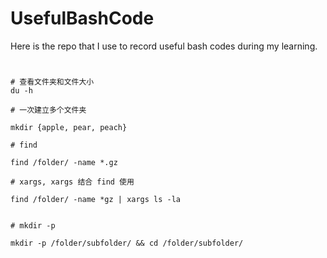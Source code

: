 # UsefulBashCode

Here is the repo that I use to record useful bash codes during my learning.

#
```
# 查看文件夹和文件大小
du -h 

# 一次建立多个文件夹

mkdir {apple, pear, peach}

# find

find /folder/ -name *.gz

# xargs, xargs 结合 find 使用

find /folder/ -name *gz | xargs ls -la


# mkdir -p

mkdir -p /folder/subfolder/ && cd /folder/subfolder/

```
